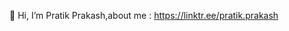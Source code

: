 👋 Hi, I’m Pratik Prakash,about me : https://linktr.ee/pratik.prakash
<!---
scanpratik/scanpratik is a ✨ special ✨ repository because its `README.md` (this file) appears on your GitHub profile.
You can click the Preview link to take a look at your changes.
--->
